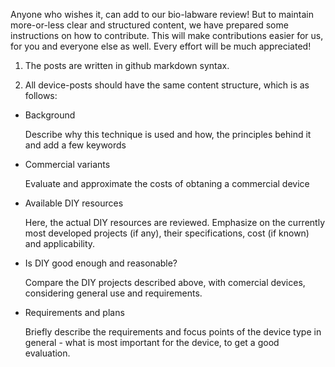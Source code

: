 Anyone who wishes it, can add to our bio-labware review! But to maintain more-or-less clear and structured content, we have prepared some instructions on how to contribute. This will make contributions easier for us, for you and everyone else as well. Every effort will be much appreciated!

1. The posts are written in github markdown syntax.

2. All device-posts should have the same content structure, which is as follows:

- Background

  Describe why this technique is used and how, the principles behind it and add a few keywords
  
- Commercial variants

  Evaluate and approximate the costs of obtaning a commercial device
  
- Available DIY resources

  Here, the actual DIY resources are reviewed. Emphasize on the currently most developed projects (if any), their specifications, cost (if known) and applicability.
  
- Is DIY good enough and reasonable?

  Compare the DIY projects described above, with comercial devices, considering general use and requirements.
  
- Requirements and plans

  Briefly describe the requirements and focus points of the device type in general - what is most important for the device, to get a good evaluation.
  

